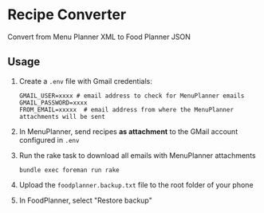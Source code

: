 # Recipe Converter

Convert from Menu Planner XML to Food Planner JSON

## Usage

1. Create a `.env` file with Gmail credentials:

    ```
    GMAIL_USER=xxxx # email address to check for MenuPlanner emails
    GMAIL_PASSWORD=xxxx
    FROM_EMAIL=xxxxx  # email address from where the MenuPlanner attachments will be sent
    ```

1. In MenuPlanner, send recipes **as attachment** to the GMail account configured in `.env`
1. Run the rake task to download all emails with MenuPlanner attachments

    ```
    bundle exec foreman run rake
    ```

1. Upload the `foodplanner.backup.txt` file to the root folder of your phone
1. In FoodPlanner, select "Restore backup"

